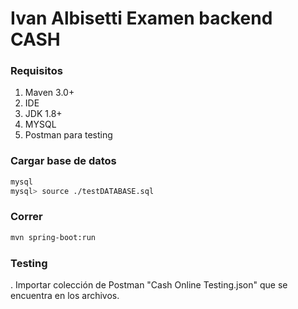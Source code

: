# Ivan Albisetti Examen backend CASH

### Requisitos

1. Maven 3.0+
2. IDE
3. JDK 1.8+
4. MYSQL
5. Postman para testing

### Cargar base de datos

```bash
mysql
mysql> source ./testDATABASE.sql
```

### Correr

```bash
mvn spring-boot:run
```

### Testing

. Importar colección de Postman "Cash Online Testing.json" que se encuentra en los archivos.



